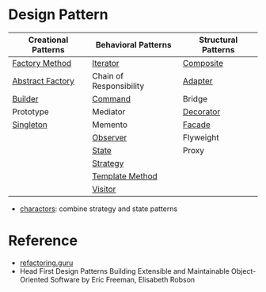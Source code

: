# Design Pattern

| Creational Patterns | Behavioral Patterns | Structural Patterns |
|---------------------|---------------------|---------------------|
| [Factory Method](./creational/factory.py) | [Iterator](./behavioral/iterator.py) | [Composite](./structural/composite.py) |
| [Abstract Factory](./creational/abstract_factory.py) | Chain of Responsibility | [Adapter](./structural/adapter.py) |
| [Builder](./creational/builder.py) | [Command](./behavioral/command.py) | Bridge |
| Prototype | Mediator | [Decorator](./structural/decorator.py) |
| [Singleton](./creational/singleton.py) | Memento | [Facade](./structural/facade.py) |
|  | [Observer](./behavioral/observer.py) | Flyweight |
|  | [State](./behavioral/state.py) | Proxy |
|  | [Strategy](./behavioral/strategy.py) |  |
|  | [Template Method](./behavioral/template_method.py) |  |
|  | [Visitor](./behavioral/visitor.py) |  |

* [charactors](./charactors/): combine strategy and state patterns

# Reference
* [refactoring.guru](https://refactoring.guru/design-patterns)
* Head First Design Patterns Building Extensible and Maintainable Object-Oriented Software by Eric Freeman, Elisabeth Robson